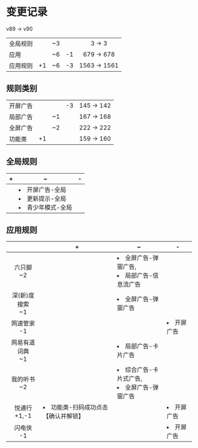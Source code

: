 # 变更记录

v89 -> v90

||||||
|-|:-:|:-:|:-:|:-:|
|全局规则||~3||3 -> 3|
|应用||~6|-1|679 -> 678|
|应用规则|+1|~6|-3|1563 -> 1561|

## 规则类别

||||||
|-|:-:|:-:|:-:|:-:|
|开屏广告|||-3|145 -> 142|
|局部广告||~1||167 -> 168|
|全屏广告||~2||222 -> 222|
|功能类|+1|||159 -> 160|

## 全局规则

|+|~|-|
|-|-|-|
||<li>开屏广告-全局<li>更新提示-全局<li>青少年模式-全局||

## 应用规则

||+|~|-|
|:-:|-|-|-|
|六只脚<br>~2||<li>全屏广告-弹窗广告,<li>局部广告-信息流广告||
|深(新)度搜索<br>~1||<li>全屏广告-弹窗广告||
|网速管家<br>-1|||<li>开屏广告|
|网易有道词典<br>~1||<li>局部广告-卡片广告||
|我的听书<br>~2||<li>综合广告-卡片式广告,<li>全屏广告-弹窗广告||
|悦通行<br>+1,-1|<li>功能类-扫码成功点击【确认并解锁】||<li>开屏广告|
|闪电侠<br>-1|||<li>开屏广告|
